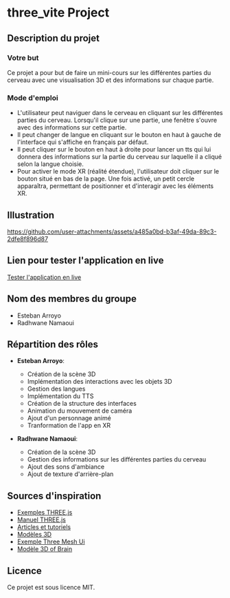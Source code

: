 # three_vite Project

## Description du projet

### Votre but

Ce projet a pour but de faire un mini-cours sur les différentes parties du cerveau avec une visualisation 3D et des
informations sur chaque partie.

### Mode d'emploi

- L'utilisateur peut naviguer dans le cerveau en cliquant sur les différentes parties du cerveau. Lorsqu'il clique sur une
partie, une fenêtre s'ouvre avec des informations sur cette partie.
- Il peut changer de langue en cliquant sur le bouton en haut à gauche de l'interface qui s'affiche en français par
défaut.
- Il peut cliquer sur le bouton en haut à droite pour lancer un tts qui lui donnera des informations sur la partie du
cerveau sur laquelle il a cliqué selon la langue choisie.
- Pour activer le mode XR (réalité étendue), l'utilisateur doit cliquer sur le bouton situé en bas de la page. Une fois activé, un petit cercle apparaîtra, permettant de positionner et d'interagir avec les éléments XR.

## Illustration

https://github.com/user-attachments/assets/a485a0bd-b3af-49da-89c3-2dfe8f896d87

## Lien pour tester l'application en live

[Tester l'application en live](https://rxdhwxne1.github.io/Brain3Dweb/)

## Nom des membres du groupe

- Esteban Arroyo
- Radhwane Namaoui

## Répartition des rôles

- **Esteban Arroyo**:
  - Création de la scène 3D
  - Implémentation des interactions avec les objets 3D
  - Gestion des langues
  - Implémentation du TTS
  - Création de la structure des interfaces
  - Animation du mouvement de caméra
  - Ajout d'un personnage animé
  - Tranformation de l'app en XR

- **Radhwane Namaoui**:
  - Création de la scène 3D
  - Gestion des informations sur les différentes parties du cerveau
  - Ajout des sons d'ambiance
  - Ajout de texture d'arrière-plan

## Sources d'inspiration

- [Exemples THREE.js](https://threejs.org/examples/)
- [Manuel THREE.js](https://threejs.org/docs/)
- [Articles et tutoriels](https://sbcode.net/threejs/)
- [Modèles 3D](https://sketchfab.com/)
- [Exemple Three Mesh Ui](https://felixmariotto.github.io/three-mesh-ui/#basic_setup)
- [Modèle 3D of Brain](https://sketchfab.com/3d-models/brain-project-24ec03412dd8432bb0d3e750a72608e0)

## Licence

Ce projet est sous licence MIT.
